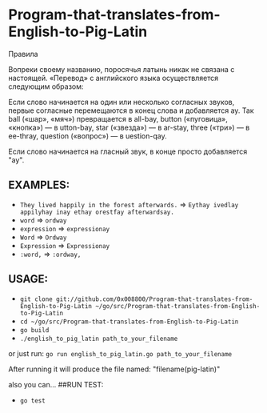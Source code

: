 # Program-that-translates-from-English-to-Pig-Latin


Правила

Вопреки своему названию, поросячья латынь никак не связана с настоящей. 
«Перевод» с английского языка осуществляется следующим образом:
    
Если слово начинается на один или несколько согласных звуков, первые согласные перемещаются в конец слова и добавляется ay. Так ball («шар», «мяч») превращается в all-bay, button («пуговица», «кнопка») — в utton-bay, star («звезда») — в ar-stay, three («три») — в ee-thray, question («вопрос») — в uestion-qay.
    
Если слово начинается на гласный звук, в конце просто добавляется "ay".

## EXAMPLES:  

* `They lived happily in the forest afterwards.` => `Eythay ivedlay appilyhay inay ethay orestfay afterwardsay.`
* `word` => `ordway`
* `expression` => `expressionay`
* `Word` => `Ordway`
* `Expression` => `Expressionay`
* `:word,` => `:ordway,`

## USAGE:

* `git clone git://github.com/0x008800/Program-that-translates-from-English-to-Pig-Latin ~/go/src/Program-that-translates-from-English-to-Pig-Latin`
* `cd ~/go/src/Program-that-translates-from-English-to-Pig-Latin`
* `go build`
* `./english_to_pig_latin path_to_your_filename`

or just run: `go run english_to_pig_latin.go path_to_your_filename`

After running it will produce the file named: "filename(pig-latin)"

also you can...
##RUN TEST: 

* `go test`